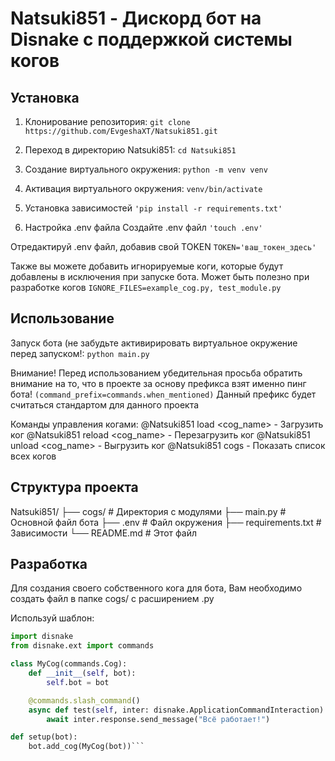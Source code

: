 # Natsuki851 - Дискорд бот на Disnake с поддержкой системы когов

## Установка

1. Клонирование репозитория:
```git clone https://github.com/EvgeshaXT/Natsuki851.git```

2. Переход в директорию Natsuki851:
```cd Natsuki851```

3. Создание виртуального окружения:
```python -m venv venv```

4. Активация виртуального окружения:
```venv/bin/activate```

6. Установка зависимостей
``'pip install -r requirements.txt'``

7. Настройка .env файла
Создайте .env файл
``'touch .env'``

Отредактируй .env файл, добавив свой TOKEN
```TOKEN='ваш_токен_здесь'```

Также вы можете добавить игнорируемые коги, которые будут добавлены в исключения при запуске бота. Может быть полезно при разработке когов
```IGNORE_FILES=example_cog.py, test_module.py```


## Использование

Запуск бота (не забудьте активирировать виртуальное окружение перед запуском!:
```python main.py```

Внимание! Перед использованием убедительная просьба обратить внимание на то, что в проекте за основу префикса взят именно пинг бота! ```(command_prefix=commands.when_mentioned)```
Данный префикс будет считаться стандартом для данного проекта

Команды управления когами:
@Natsuki851 load <cog_name> - Загрузить ког
@Natsuki851 reload <cog_name> - Перезагрузить ког
@Natsuki851 unload <cog_name> - Выгрузить ког
@Natsuki851 cogs - Показать список всех когов


## Структура проекта
Natsuki851/
├── cogs/                # Директория с модулями
├── main.py              # Основной файл бота
├── .env                 # Файл окружения
├── requirements.txt     # Зависимости
└── README.md            # Этот файл


## Разработка
Для создания своего собственного кога для бота, Вам необходимо создать файл в папке cogs/ с расширением .py

Используй шаблон:
```python
import disnake
from disnake.ext import commands

class MyCog(commands.Cog):
    def __init__(self, bot):
        self.bot = bot

    @commands.slash_command()
    async def test(self, inter: disnake.ApplicationCommandInteraction):
        await inter.response.send_message("Всё работает!")

def setup(bot):
    bot.add_cog(MyCog(bot))```
